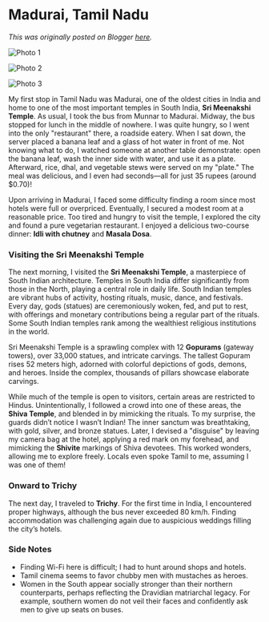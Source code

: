 # Madurai, Tamil Nadu

*This was originally posted on Blogger [here](https://photopensieve.blogspot.com/2012/02/madurai-tamil-nadu.html).*

![Photo 1](https://blogger.googleusercontent.com/img/b/R29vZ2xl/AVvXsEgkMB5GIp6mTBOCXYrki9YQUQucQ5QThH3dVQy35vmfQdY07Y28sQmxiOpOAOTeog0HcTRP0Um6fGXPZkXJvxCAAc7XIETj9SqG8cIjFmNHy1_viGSXNzA3qClGcriPOPnFKkKDxvhdPXJf/s1600/photo+1-726068.JPG)

![Photo 2](https://blogger.googleusercontent.com/img/b/R29vZ2xl/AVvXsEgLMHWM2GnhOUmkmq4WwmFhzZrYf3veXP4iWzF1NaaKxTZ1XIdGTP0i2Fy5yGn2AuUgOs90p6w6Dn6NbmoHayXa8bbt272seHS5Bp_vCz1Wa7mH_SLUzmrm9QAmm_3_n3tzwnRt0mFylKGp/s1600/photo+2-727357.JPG)

![Photo 3](https://blogger.googleusercontent.com/img/b/R29vZ2xl/AVvXsEg2qUTY9NAeVOObC_PQYsoWyUi4yWT6gmeXUme3JGpDmeibU3j1mzkeq8aKZFXEhnp15IcBCOvGNMTkRRpHb8yRxvc9jYIsHjKkvXVi7tnEzVpemjSJmiOeku5QFWs-3I4FIJApBUWhTNN8/s1600/photo+3-728282.JPG)

My first stop in Tamil Nadu was Madurai, one of the oldest cities in India and home to one of the most important temples in South India, **Sri Meenakshi Temple**. As usual, I took the bus from Munnar to Madurai. Midway, the bus stopped for lunch in the middle of nowhere. I was quite hungry, so I went into the only "restaurant" there, a roadside eatery. When I sat down, the server placed a banana leaf and a glass of hot water in front of me. Not knowing what to do, I watched someone at another table demonstrate: open the banana leaf, wash the inner side with water, and use it as a plate. Afterward, rice, dhal, and vegetable stews were served on my "plate." The meal was delicious, and I even had seconds—all for just 35 rupees (around $0.70)!

Upon arriving in Madurai, I faced some difficulty finding a room since most hotels were full or overpriced. Eventually, I secured a modest room at a reasonable price. Too tired and hungry to visit the temple, I explored the city and found a pure vegetarian restaurant. I enjoyed a delicious two-course dinner: **Idli with chutney** and **Masala Dosa**.

### Visiting the Sri Meenakshi Temple

The next morning, I visited the **Sri Meenakshi Temple**, a masterpiece of South Indian architecture. Temples in South India differ significantly from those in the North, playing a central role in daily life. South Indian temples are vibrant hubs of activity, hosting rituals, music, dance, and festivals. Every day, gods (statues) are ceremoniously woken, fed, and put to rest, with offerings and monetary contributions being a regular part of the rituals. Some South Indian temples rank among the wealthiest religious institutions in the world.

Sri Meenakshi Temple is a sprawling complex with 12 **Gopurams** (gateway towers), over 33,000 statues, and intricate carvings. The tallest Gopuram rises 52 meters high, adorned with colorful depictions of gods, demons, and heroes. Inside the complex, thousands of pillars showcase elaborate carvings.

While much of the temple is open to visitors, certain areas are restricted to Hindus. Unintentionally, I followed a crowd into one of these areas, the **Shiva Temple**, and blended in by mimicking the rituals. To my surprise, the guards didn’t notice I wasn’t Indian! The inner sanctum was breathtaking, with gold, silver, and bronze statues. Later, I devised a "disguise" by leaving my camera bag at the hotel, applying a red mark on my forehead, and mimicking the **Shivite** markings of Shiva devotees. This worked wonders, allowing me to explore freely. Locals even spoke Tamil to me, assuming I was one of them!

### Onward to Trichy

The next day, I traveled to **Trichy**. For the first time in India, I encountered proper highways, although the bus never exceeded 80 km/h. Finding accommodation was challenging again due to auspicious weddings filling the city’s hotels.

### Side Notes

- Finding Wi-Fi here is difficult; I had to hunt around shops and hotels.
- Tamil cinema seems to favor chubby men with mustaches as heroes.
- Women in the South appear socially stronger than their northern counterparts, perhaps reflecting the Dravidian matriarchal legacy. For example, southern women do not veil their faces and confidently ask men to give up seats on buses.